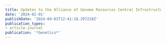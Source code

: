 ```yaml
---
title: Updates to the Alliance of Genome Resources Central Infrastructure
date: '2024-01-01'
publishDate: '2024-04-01T12:41:18.297218Z'
publication_types:
- article-journal
publication: '*Genetics*'
---
```

